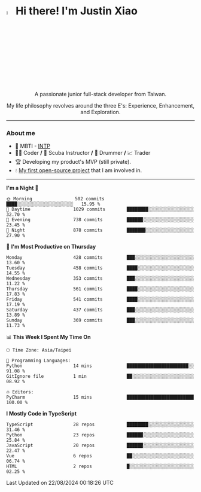 # <img src="https://media.giphy.com/media/hvRJCLFzcasrR4ia7z/giphy.gif" width="5%">Hi there! I'm Justin Xiao
<p align="center">A passionate junior full-stack developer from Taiwan.  </p>
<p align="center">My life philosophy revolves around the three E's: Experience, Enhancement, and Exploration.</p>

---
### About me
- 👀 MBTI - [INTP](https://www.16personalities.com/intp-personality)
- 👨‍💻 Coder **/** 🤿 Scuba Instructor **/** 🥁 Drummer **/** 📈 Trader
- 🏆 Developing my product's MVP (still private).
- 💧 [My first open-source project](https://github.com/Game-as-a-Service/Game-Lobby-Web) that I am involved in.

---
<!--START_SECTION:waka-->
**I'm a Night 🦉** 

```text
🌞 Morning                502 commits         ████░░░░░░░░░░░░░░░░░░░░░   15.95 % 
🌆 Daytime                1029 commits        ████████░░░░░░░░░░░░░░░░░   32.70 % 
🌃 Evening                738 commits         ██████░░░░░░░░░░░░░░░░░░░   23.45 % 
🌙 Night                  878 commits         ███████░░░░░░░░░░░░░░░░░░   27.90 % 
```
📅 **I'm Most Productive on Thursday** 

```text
Monday                   428 commits         ███░░░░░░░░░░░░░░░░░░░░░░   13.60 % 
Tuesday                  458 commits         ████░░░░░░░░░░░░░░░░░░░░░   14.55 % 
Wednesday                353 commits         ███░░░░░░░░░░░░░░░░░░░░░░   11.22 % 
Thursday                 561 commits         ████░░░░░░░░░░░░░░░░░░░░░   17.83 % 
Friday                   541 commits         ████░░░░░░░░░░░░░░░░░░░░░   17.19 % 
Saturday                 437 commits         ███░░░░░░░░░░░░░░░░░░░░░░   13.89 % 
Sunday                   369 commits         ███░░░░░░░░░░░░░░░░░░░░░░   11.73 % 
```


📊 **This Week I Spent My Time On** 

```text
🕑︎ Time Zone: Asia/Taipei

💬 Programming Languages: 
Python                   14 mins             ███████████████████████░░   91.08 % 
GitIgnore file           1 min               ██░░░░░░░░░░░░░░░░░░░░░░░   08.92 % 

🔥 Editors: 
PyCharm                  15 mins             █████████████████████████   100.00 % 
```

**I Mostly Code in TypeScript** 

```text
TypeScript               28 repos            ████████░░░░░░░░░░░░░░░░░   31.46 % 
Python                   23 repos            ██████░░░░░░░░░░░░░░░░░░░   25.84 % 
JavaScript               20 repos            ██████░░░░░░░░░░░░░░░░░░░   22.47 % 
Vue                      6 repos             ██░░░░░░░░░░░░░░░░░░░░░░░   06.74 % 
HTML                     2 repos             █░░░░░░░░░░░░░░░░░░░░░░░░   02.25 % 
```




 Last Updated on 22/08/2024 00:18:26 UTC
<!--END_SECTION:waka-->
